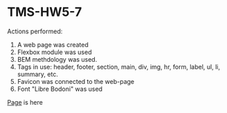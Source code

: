 # TMS-HW5-7
Actions performed:

1. A web page was created 
2. Flexbox module was used
3. BEM methdology was used.
4. Tags in use: header, footer, section, main, div, img, hr, form, label, ul, li, summary, etc. 
5. Favicon was connected to the web-page 
6. Font "Libre Bodoni" was used 

[Page](https://lirikochi.github.io/TMS-HW5-7/) is here 
